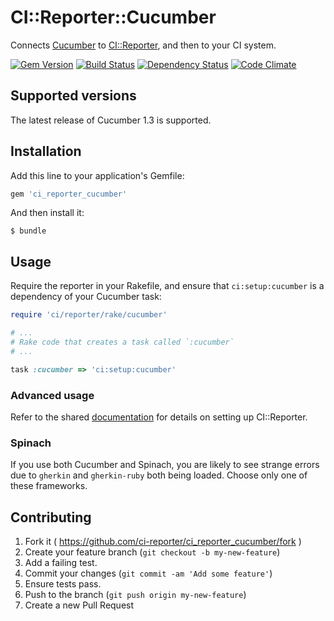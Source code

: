 # CI::Reporter::Cucumber

Connects [Cucumber][cuke] to [CI::Reporter][ci], and then to your CI
system.

[![Gem Version](https://badge.fury.io/rb/ci_reporter_cucumber.svg)](http://badge.fury.io/rb/ci_reporter_cucumber)
[![Build Status](https://travis-ci.org/ci-reporter/ci_reporter_cucumber.svg?branch=master)](https://travis-ci.org/ci-reporter/ci_reporter_cucumber)
[![Dependency Status](https://gemnasium.com/ci-reporter/ci_reporter_cucumber.svg)](https://gemnasium.com/ci-reporter/ci_reporter_cucumber)
[![Code Climate](https://codeclimate.com/github/ci-reporter/ci_reporter_cucumber.png)](https://codeclimate.com/github/ci-reporter/ci_reporter_cucumber)

[cuke]: http://cukes.info/
[ci]: https://github.com/ci-reporter/ci_reporter

## Supported versions

The latest release of Cucumber 1.3 is supported.

## Installation

Add this line to your application's Gemfile:

```ruby
gem 'ci_reporter_cucumber'
```

And then install it:

```
$ bundle
```

## Usage

Require the reporter in your Rakefile, and ensure that
`ci:setup:cucumber` is a dependency of your Cucumber task:

```ruby
require 'ci/reporter/rake/cucumber'

# ...
# Rake code that creates a task called `:cucumber`
# ...

task :cucumber => 'ci:setup:cucumber'
```

### Advanced usage

Refer to the shared [documentation][ci] for details on setting up
CI::Reporter.

### Spinach

If you use both Cucumber and Spinach, you are likely to see strange
errors due to `gherkin` and `gherkin-ruby` both being loaded. Choose
only one of these frameworks.

## Contributing

1. Fork it ( https://github.com/ci-reporter/ci_reporter_cucumber/fork )
2. Create your feature branch (`git checkout -b my-new-feature`)
3. Add a failing test.
4. Commit your changes (`git commit -am 'Add some feature'`)
5. Ensure tests pass.
6. Push to the branch (`git push origin my-new-feature`)
7. Create a new Pull Request
